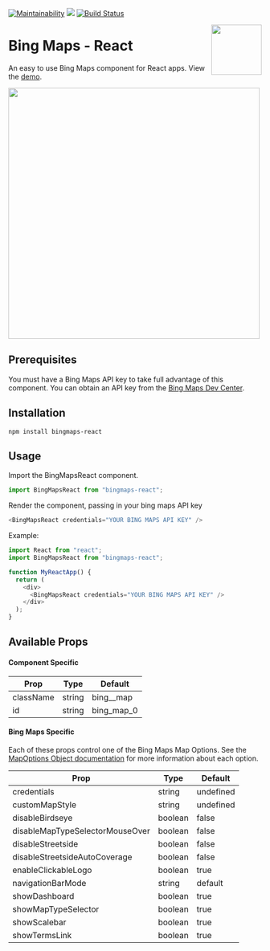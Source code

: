 [![Maintainability](https://api.codeclimate.com/v1/badges/b81f96d501e3f41bf2cc/maintainability)](https://codeclimate.com/github/milespratt/bingmaps-react/maintainability) <a href="https://codeclimate.com/github/milespratt/bingmaps-react/test_coverage"><img src="https://api.codeclimate.com/v1/badges/b81f96d501e3f41bf2cc/test_coverage" /></a> [![Build Status](https://travis-ci.com/milespratt/bingmaps-react.svg?branch=master)](https://travis-ci.com/milespratt/bingmaps-react)

<img align="right" width="100" height="100" src="https://github.com/milespratt/bingmaps-react/blob/master/src/assets/logo.png?raw=true">

# Bing Maps - React

An easy to use Bing Maps component for React apps. View the [demo](https://bingmaps-react.netlify.com).

<!-- <p align="center"> -->
  <img align="center" width="500" height="500" src="https://github.com/milespratt/bingmaps-react/blob/master/src/assets/screenshot.png?raw=true">
<!-- </p> -->

## Prerequisites

You must have a Bing Maps API key to take full advantage of this component. You can obtain an API key from the [Bing Maps Dev Center](https://www.bingmapsportal.com).

## Installation

`npm install bingmaps-react`

## Usage

Import the BingMapsReact component.

```javascript
import BingMapsReact from "bingmaps-react";
```

Render the component, passing in your bing maps API key

```javascript
<BingMapsReact credentials="YOUR BING MAPS API KEY" />
```

Example:

```javascript
import React from "react";
import BingMapsReact from "bingmaps-react";

function MyReactApp() {
  return (
    <div>
      <BingMapsReact credentials="YOUR BING MAPS API KEY" />
    </div>
  );
}
```

## Available Props

#### Component Specific

| Prop      | Type   | Default     |
| --------- | ------ | ----------- |
| className | string | bing\_\_map |
| id        | string | bing_map_0  |

#### Bing Maps Specific

Each of these props control one of the Bing Maps Map Options. See the [MapOptions Object documentation](https://docs.microsoft.com/en-us/bingmaps/v8-web-control/map-control-api/mapoptions-object) for more information about each option.

| Prop                            | Type    | Default   |
| ------------------------------- | ------- | --------- |
| credentials                     | string  | undefined |
| customMapStyle                  | string  | undefined |
| disableBirdseye                 | boolean | false     |
| disableMapTypeSelectorMouseOver | boolean | false     |
| disableStreetside               | boolean | false     |
| disableStreetsideAutoCoverage   | boolean | false     |
| enableClickableLogo             | boolean | true      |
| navigationBarMode               | string  | default   |
| showDashboard                   | boolean | true      |
| showMapTypeSelector             | boolean | true      |
| showScalebar                    | boolean | true      |
| showTermsLink                   | boolean | true      |
